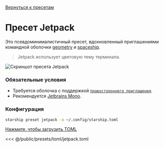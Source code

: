 [Вернуться к пресетам](./#jetpack)

# Пресет Jetpack

Это псевдоминималистичный пресет, вдохновленный приглашениями командной оболочки [geometry](https://github.com/geometry-zsh/geometry) и [spaceship](https://github.com/spaceship-prompt/spaceship-prompt).

> Jetpack использует цветовую тему терминала.

![Скриншот пресета Jetpack](/presets/img/jetpack.png)

### Обязательные условия

- Требуется оболочка с поддержкой [`правостороннего приглашения`](https://starship.rs/advanced-config/#enable-right-prompt).
- Рекомендуется [Jetbrains Mono](https://www.jetbrains.com/lp/mono/).

### Конфигурация

```sh
starship preset jetpack -o ~/.config/starship.toml
```

[Нажмите, чтобы загрузить TOML](/presets/toml/jetpack.toml)

<<< @/public/presets/toml/jetpack.toml
